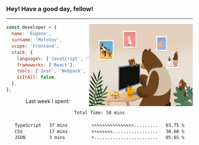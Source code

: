 ### Hey! Have a good day, fellow!
---
<img align='right' alt='GIF' vertical-align='center' src='./src/giphy.gif' width='280px' height='222px'/>

```javascript
const developer = {
  name: 'Eugene',
  surname: 'Molotov',
  scope: 'Frontend',
  stack: {
    languages: ['JavaScript', 'TypeScript'],
    frameworks: ['React'],
    tools: ['Jest', 'Webpack', 'Sass'],
    isItAll: false,
  },
};
```
<p align="center">
  Last week I spent:
</p>
<div align="center">
<!--START_SECTION:waka-->

```txt
Total Time: 58 mins

TypeScript   37 mins         ✎✎✎✎✎✎✎✎✎✎✎✎✎✎✎✎.........   63.75 %
CSS          17 mins         ✎✎✎✎✎✎✎✎.................   30.60 %
JSON         3 mins          ✎........................   05.65 %
```

<!--END_SECTION:waka-->

